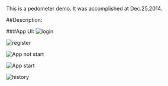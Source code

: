 
This is a pedometer demo. It was accomplished at Dec.25,2014.

##Description:

###App UI:
![login](/image/login.jpg)

![register](/image/register.jpg)

![App not start](/image/not_start.png)

![App start](/image/start.png)

![history](/image/history.png)

